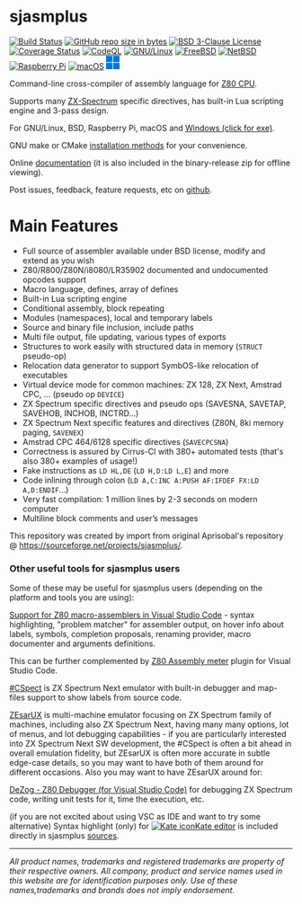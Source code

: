 # sjasmplus
[![Build Status](https://api.cirrus-ci.com/github/ped7g/sjasmplus.svg)](https://cirrus-ci.com/github/ped7g/sjasmplus)
[![GitHub repo size in bytes](https://img.shields.io/github/repo-size/ped7g/sjasmplus.svg)](https://github.com/ped7g/sjasmplus/)
[![BSD 3-Clause License](https://img.shields.io/github/license/ped7g/sjasmplus.svg)](https://github.com/ped7g/sjasmplus/blob/master/LICENSE.md)
[![Coverage Status](https://coveralls.io/repos/github/ped7g/sjasmplus/badge.svg?branch=ped-master)](https://coveralls.io/github/ped7g/sjasmplus?branch=ped-master)
[![CodeQL](https://github.com/ped7g/sjasmplus/actions/workflows/codeql-analysis.yml/badge.svg)](https://github.com/ped7g/sjasmplus/actions/workflows/codeql-analysis.yml)
[![GNU/Linux](docs/img/linux-logo-24px.png)](https://www.linux.org/)
[![FreeBSD](docs/img/freeBSD-logo-24px.png)](https://www.freebsd.org/)
[![NetBSD](docs/img/NetBSD-logo-24px.png)](https://www.netbsd.org/)
[![Raspberry Pi](docs/img/raspberry-pi-logo-24px.png)](https://www.raspberrypi.org/)
[![macOS](docs/img/apple-logo-24px.png)](https://www.apple.com/lae/macos/)
[![Windows](docs/img/microsoft-windows-logo-24px.png)](https://www.microsoft.com/en-us/windows)

Command-line cross-compiler of assembly language for [Z80 CPU](https://en.wikipedia.org/wiki/Zilog_Z80).

Supports many [ZX-Spectrum](https://en.wikipedia.org/wiki/ZX_Spectrum) specific directives, has built-in Lua scripting engine and 3-pass design.

For GNU/Linux, BSD, Raspberry Pi, macOS and [Windows (click for exe)](https://github.com/z00m128/sjasmplus/releases/latest).

GNU make or CMake [installation methods](INSTALL.md) for your convenience.

Online [documentation](http://z00m128.github.io/sjasmplus/documentation.html) (it is also included in the binary-release zip for offline viewing).

Post issues, feedback, feature requests, etc on [github](https://github.com/z00m128/sjasmplus/issues).

Main Features
=============

* Full source of assembler available under BSD license, modify and extend as you wish
* Z80/R800/Z80N/i8080/LR35902 documented and undocumented opcodes support
* Macro language, defines, array of defines
* Built-in Lua scripting engine
* Conditional assembly, block repeating
* Modules (namespaces), local and temporary labels
* Source and binary file inclusion, include paths
* Multi file output, file updating, various types of exports
* Structures to work easily with structured data in memory (`STRUCT` pseudo-op)
* Relocation data generator to support SymbOS-like relocation of executables
* Virtual device mode for common machines: ZX 128, ZX Next, Amstrad CPC, … (pseudo op `DEVICE`)
* ZX Spectrum specific directives and pseudo ops (SAVESNA, SAVETAP, SAVEHOB, INCHOB, INCTRD…)
* ZX Spectrum Next specific features and directives (Z80N, 8ki memory paging, `SAVENEX`)
* Amstrad CPC 464/6128 specific directives (`SAVECPCSNA`)
* Correctness is assured by Cirrus-CI with 380+ automated tests (that's also 380+ examples of usage!)
* Fake instructions as `LD HL,DE` (`LD H,D:LD L,E`) and more
* Code inlining through colon (`LD A,C:INC A:PUSH AF:IFDEF FX:LD A,D:ENDIF`…)
* Very fast compilation: 1 million lines by 2-3 seconds on modern computer
* Multiline block comments and user’s messages

This repository was created by import from original Aprisobal's repository @ https://sourceforge.net/projects/sjasmplus/.

### Other useful tools for sjasmplus users

Some of these may be useful for sjasmplus users (depending on the platform and tools you are using):

[Support for Z80 macro-assemblers in Visual Studio Code](https://github.com/mborik/z80-macroasm-vscode) - syntax highlighting, "problem matcher" for assembler output, on hover info about labels, symbols, completion proposals,
renaming provider, macro documenter and arguments definitions.

This can be further complemented by [Z80 Assembly meter](https://github.com/theNestruo/z80-asm-meter-vscode) plugin for Visual Studio Code.

[#CSpect](http://cspect.org/) is ZX Spectrum Next emulator with built-in debugger and map-files support to show labels from source code.

[ZEsarUX](https://github.com/chernandezba/zesarux) is multi-machine emulator focusing on ZX Spectrum family of machines, including also ZX Spectrum Next, having many many options, lot of menus, and lot debugging capabilities - if you are particularly interested into ZX Spectrum Next SW development, the #CSpect is often a bit ahead in overall emulation fidelity, but ZEsarUX is often more accurate in subtle edge-case details, so you may want to have both of them around for different occasions. Also you may want to have ZEsarUX around for:

[DeZog - Z80 Debugger (for Visual Studio Code)](https://github.com/maziac/DeZog) for debugging ZX Spectrum code, writing unit tests for it, time the execution, etc.

(if you are not excited about using VSC as IDE and want to try some alternative) Syntax highlight (only)
for [![Kate icon](docs/img/kate-logo-24px.png)Kate editor](https://kate-editor.org/) is
included directly in sjasmplus [sources](https://github.com/z00m128/sjasmplus/blob/master/asm-z80-sj.xml).

--------------------

_All product names, trademarks and registered trademarks are property of their respective owners. All company, product and service names used in this website are for identification purposes only. Use of these names,trademarks and brands does not imply endorsement._
